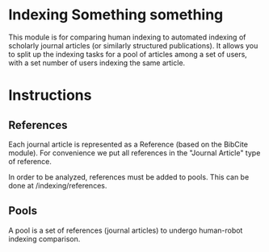 # Indexing Something something

This module is for comparing human indexing to automated indexing of scholarly journal articles (or similarly structured publications). It allows you to split up the indexing tasks for a pool of articles among a set of users, with a set number of users indexing the same article. 


# Instructions


## References

Each journal article is represented as a Reference (based on the BibCite module).  For convenience we put all references in the "Journal Article" type of reference. 

In order to be analyzed, references must be added to pools. This can be done at /indexing/references. 

## Pools

A pool is a set of references (journal articles) to undergo human-robot indexing comparison. 
